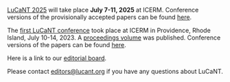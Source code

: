<p><a href="https://icerm.brown.edu/topical_workshops/tw-25-lucant/">LuCaNT 2025</a> will take place <b>July 7-11, 2025</b> at ICERM.  Conference versions of the provisionally accepted papers can be found <a href="https://lucant.org/papers/2025/">here</a>.</p>

<p>The <a href="https://icerm.brown.edu/events/sc-23-lucant/">first LuCaNT conference</a> took place at ICERM in Providence, Rhode Island, July 10-14, 2023.  A <a HREF="https://bookstore.ams.org/CONM/796">proceedings volume</a> was published. Conference versions of the papers can be found <a href="https://lucant.org/papers/2023/">here</a>.</p>

<p>Here is a link to our <a href="https://lucant.org/editors/">editorial board</a>.</p>

<p>Please contact <a href="mailto:editors@lucant.org">editors@lucant.org</a> if you have any questions about LuCaNT.</p>
